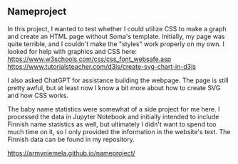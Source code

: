 ## Nameproject

In this project, I wanted to test whether I could utilize CSS to make a graph and create an HTML page without Soma's template. 
Initially, my page was quite terrible, and I couldn't make the "styles" work properly on my own. 
I looked for help with graphics and CSS here:
https://www.w3schools.com/css/css_font_websafe.asp
https://www.tutorialsteacher.com/d3js/create-svg-chart-in-d3js

I also asked ChatGPT for assistance building the webpage. The page is still pretty awful, but at least now I know a bit 
more about how to create SVG and how CSS works.

The baby name statistics were somewhat of a side project for me here. I processed the data in Jupyter Notebook and initially intended to include Finnish name statistics as well, but ultimately I didn't want to spend too much time on it, so I only provided the information in the website's text. The Finnish data can be found in my repository.

https://armyniemela.github.io/nameproject/
